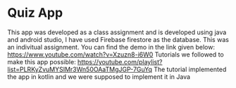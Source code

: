 # Quiz App
This app was developed as a class assignment and is developed using java and android studio, I have used Firebase firestore as the database. This was an indivitual assignment.
You can find the demo in the link given below:
https://www.youtube.com/watch?v=Xzuzn8-i6W0
Tutorials we followed to make this app possible:
https://youtube.com/playlist?list=PLRKyZvuMYSIMr3Wn50OAaTMgJGP-7GuYq
The tutorial implemented the app in kotlin and we were supposed to implement it in Java
